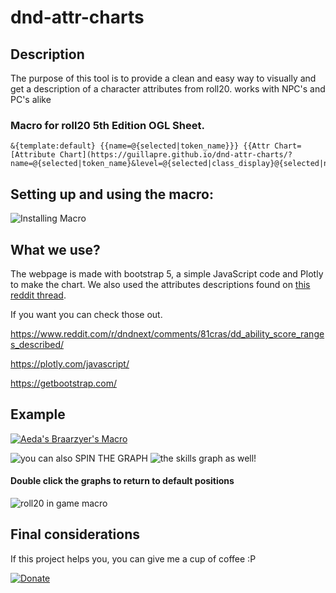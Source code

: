 # dnd-attr-charts

## Description
The purpose of this tool is to provide a clean and easy way to visually and get a description of a character attributes from roll20. works with NPC's  and PC's alike
 
### Macro for roll20 5th Edition OGL Sheet.

```
&{template:default} {{name=@{selected|token_name}}} {{Attr Chart=[Attribute Chart](https://guillapre.github.io/dnd-attr-charts/?name=@{selected|token_name}&level=@{selected|class_display}@{selected|npc_type}&attributes=@{selected|strength}+@{selected|dexterity}+@{selected|constitution}+@{selected|intelligence}+@{selected|wisdom}+@{selected|charisma}&npc=@{selected|npc}&skills_player=@{selected|athletics_bonus}+@{selected|acrobatics_bonus}+@{selected|sleight_of_hand_bonus}+@{selected|stealth_bonus}+@{selected|arcana_bonus}+@{selected|history_bonus}+@{selected|investigation_bonus}+@{selected|nature_bonus}+@{selected|religion_bonus}+@{selected|animal_handling_bonus}+@{selected|insight_bonus}+@{selected|medicine_bonus}+@{selected|perception_bonus}+@{selected|survival_bonus}+@{selected|deception_bonus}+@{selected|intimidation_bonus}+@{selected|performance_bonus}+@{selected|persuasion_bonus}&skills_npc=@{selected|npc_athletics}+@{selected|npc_acrobatics}+@{selected|npc_sleight_of_hand}+@{selected|npc_stealth}+@{selected|npc_arcana}+@{selected|npc_history}+@{selected|npc_investigation}+@{selected|npc_nature}+@{selected|npc_religion}+@{selected|npc_animal_handling}+@{selected|npc_insight}+@{selected|npc_medicine}+@{selected|npc_perception}+@{selected|npc_survival}+@{selected|npc_deception}+@{selected|npc_intimidation}+@{selected|npc_performance}+@{selected|npc_persuasion})}}
```

## Setting up and using the macro:
![Installing Macro](https://media.discordapp.net/attachments/779505441985789974/787376317406380032/C44jP99Fop.gif?width=1338&height=675)

## What we use?
The webpage is made with bootstrap 5, a simple JavaScript code and Plotly to make the chart.
We also used the attributes descriptions found on [this reddit thread](https://www.reddit.com/r/dndnext/comments/81cras/dd_ability_score_ranges_described/). 

If you want you can check those out.

https://www.reddit.com/r/dndnext/comments/81cras/dd_ability_score_ranges_described/

https://plotly.com/javascript/

https://getbootstrap.com/

## Example
[![Aeda's Braarzyer's Macro](https://media.discordapp.net/attachments/779505441985789974/787367085327253534/unknown.png)](https://guillapre.github.io/dnd-attr-charts/?name=Aeda%27s%20Braarzyer%27s&level=Path%20of%20the%20Ancestral%20Guardian%20Barbarian%204&attributes=20+20+20+13+10+10&npc=0&skills_player=7+5+5+5+1+3+3+1+1+0+0+0+2+0+0+2+0+2&skills_npc=5+5+5+5+1+1+1+1+1+0+0+0+0+0+0+0+0+0)

![you can also SPIN THE GRAPH](https://media.discordapp.net/attachments/779505441985789974/787365685105131540/iHoToKNwNI.gif)
![the skills graph as well!](https://media.discordapp.net/attachments/779505441985789974/787365675503976498/MeNQcxHNJu.gif)
#### Double click the graphs to return to default positions
![roll20 in game macro](https://cdn.discordapp.com/attachments/722006558317215841/786004986340704306/msedge_5HiDZlIGdL.png)



## Final considerations 
If this project helps you, you can give me a cup of coffee :P

[![Donate](https://img.shields.io/badge/Donate-PayPal-green.svg)](https://www.paypal.com/donate?hosted_button_id=H2JKXRTGJUG26)

